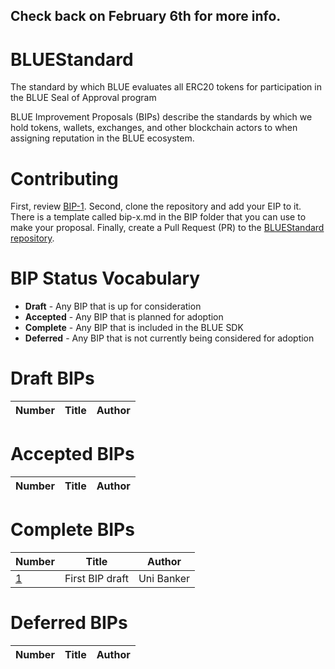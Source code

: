 ## Check back on February 6th for more info.

# BLUEStandard
The standard by which BLUE evaluates all ERC20 tokens for participation in the BLUE Seal of Approval program

BLUE Improvement Proposals (BIPs) describe the standards by which we hold tokens, wallets, exchanges, and other blockchain actors to when assigning reputation in the BLUE ecosystem.

# Contributing
First, review [BIP-1](BIP/bip-1.md).
Second, clone the repository and add your EIP to it. There is a template called bip-x.md in the BIP folder that you can use to make your proposal.
Finally, create a Pull Request (PR) to the [BLUEStandard repository](https://github.com/bluecrypto/bluestandard).

# BIP Status Vocabulary
* **Draft** - Any BIP that is up for consideration
* **Accepted** - Any BIP that is planned for adoption
* **Complete** - Any BIP that is included in the BLUE SDK
* **Deferred** - Any BIP that is not currently being considered for adoption

# Draft BIPs
| Number             | Title                  | Author              |
|--------------------|------------------------|---------------------|

# Accepted BIPs
| Number             | Title                  | Author              |
|--------------------|------------------------|---------------------|

# Complete BIPs
| Number             | Title                  | Author              |
|--------------------|------------------------|---------------------|
| [1](BIP/bip-1.md) | First BIP draft         | Uni Banker          |

# Deferred BIPs
| Number             | Title                  | Author              |
|--------------------|------------------------|---------------------|


